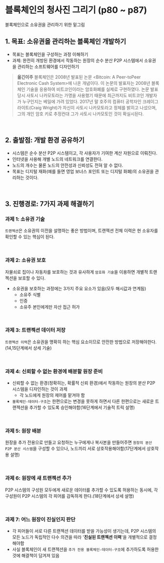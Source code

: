 # 블록체인의 청사진 그리기 (p80 ~ p87)

블록체인으로 소유권을 관리하기 위한 밑그림

## 1. 목표: 소유권을 관리하는 블록체인 개발하기

- 목표는 블록체인을 구성하는 과정 이해하기
- 과제: 완전히 개방된 환경에서 작동하는 원장의 순수 분산 P2P 시스템에서 소유권을 관리하는 소프트웨어를 디자인하기

> **옮긴이주**
> 블록체인은 2008년 발표된 논문 <Bitcoin: A Peer-toPeer Electronic Cash System>에 나온 개념이다. 이 논문의 발표자는 2008년 블록체인 기술을 응용하여 비트코인이라는 암호화폐를 실제로 구현하였다. 논문 발표 당시 사토시 나카모토라는 가명을 사용했기 때문에 최근까지도 비트코인 개발자가 누구인지는 베일에 가려 있었다. 2017년 말 호주의 컴퓨터 공학자인 크레이그 라이트(Craig Wright)가 자신이 사토시 나카모토라고 정체를 밝히고 나섰으며, 그의 개인 암호 키로 추정컨대 그가 사토시 나카모토인 것이 확실시된다.

<br>

## 2. 출발점: 개발 환경 공유하기

- 시스템은 순수 분산 P2P 시스템이고, 각 사용자가 기여한 계산 자원으로 이뤄진다.
- 인터넷을 사용해 개별 노드의 네트워크를 연결한다.
- 노드의 개수는 물론 노드의 안전성과 신뢰성도 전혀 알 수 없다.
- 목표는 디지털 재화(예를 들면 영업 보너스 포인트 또는 디지털 화폐)의 소유권을 관리하는 것이다.

<br>

## 3. 진행경로: 7가지 과제 해결하기

### 과제 1: 소유권 기술

`트랜젝션`은 소유권의 이전을 설명하는 좋은 방법이며, 트랜젝션 전체 이력은 현 소유자를 확인할 수 있는 핵심이 된다.

<br>

### 과제 2: 소유권 보호

자물쇠로 집이나 자동차를 보호하는 것과 유사하게 `암호화 기술`을 이용하면 개별적 트랜젝션을 보호할 수 있다.

- 소유권을 보호하는 과정에는 3가지 주요 요소가 있음(모두 해시값과 연계됨)
  - 소유주 식별
  - 인증
  - 소유주 본인에게만 자산 접근 허가

<br>

### 과제 3: 트랜젝션 데이터 저장

`트랜젝션 이력`은 소유권을 명확히 하는 핵심 요소이므로 안전한 방법으로 저장해야한다.(14,15단계에서 상세 기술)

<br>

### 과제 4: 신뢰할 수 없는 환경에 배분할 원장 준비

- 신뢰할 수 없는 환경(정확히는, 확률적 신뢰 환경)에서 작동하는 원장의 분산 P2P 시스템을 디자인하는 것이 과제
  - 각 노드에게 원장의 제어를 맡겨야 함
- `블록체인-데이터-구조`는 한편으로는 변경을 못하게 하면서 다른 한편으로는 새로운 트랜젝션을 추가할 수 있도록 승인해야함(16단계에서 기술적 트릭 설명)

<br>

### 과제 5: 원장 배분

원장을 추가 전용으로 만들고 요청하는 누구에게나 복사본을 만들어주면 `원장의 분산 P2P 분산 시스템`을 구성할 수 있으나, 노드끼리 서로 상호작용해야함(17단계에서 상호작용 설명)

<br>

### 과제 6: 원장에 새 트랜젝션 추가

P2P 시스템의 구성원 모두에게 새로운 데이터를 추가할 수 있도록 허용하는 동시에, 각 구성원이 P2P 시스템의 각 피어를 감독하게 한다.(18단계에서 상세 설명)

<br>

### 과제 7: 어느 원장이 진실인지 판단

- 각 피어들이 서로 다른 트랜젝션 데이터를 받을 가능성이 생기는데, P2P 시스템의 모든 노드가 독립적인 다수 의견을 따라 '**진실된 트랜젝션 이력**'을 개별적으로 결정해야함
- 사실 블록체인이 새 트랜젝션을 `추가 전용 블록체인-데이터-구조`에 추가하도록 허용한 것에 해결책이 담겨져 있음
